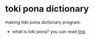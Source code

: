 # toki pona dictionary

making toki pona dictionary program.
- what is toki pona? you can read [this](https://en.wikipedia.org/wiki/Toki_Pona)
